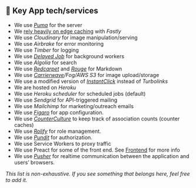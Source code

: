 ## 🔑 Key App tech/services

- We use [_Puma_](https://github.com/puma/puma) for the server
- We [rely heavily on edge caching](https://dev.to/ben/making-devto-insanely-fast) with _Fastly_
- We use _Cloudinary_ for image manipulation/serving
- We use _Airbrake_ for error monitoring
- We use _Timber_ for logging
- We use [_Delayed Job_](https://github.com/collectiveidea/delayed_job) for background workers
- We use _Algolia_ for search
- We use [_Redcarpet_](https://github.com/vmg/redcarpet) and [_Rouge_](https://github.com/jneen/rouge) for Markdown
- We use _[Carrierwave](https://github.com/carrierwaveuploader/carrierwave)/Fog/AWS S3_ for image upload/storage
- We use a modified version of [_InstantClick_](http://instantclick.io/) instead of _Turbolinks_
- We are hosted on _Heroku_
- We use _Heroku scheduler_ for scheduled jobs (default)
- We use _Sendgrid_ for API-triggered mailing
- We use _Mailchimp_ for marketing/outreach emails
- We use [_Figaro_](https://github.com/laserlemon/figaro) for app configuration.
- We use [_CounterCulture_](https://github.com/magnusvk/counter_culture) to keep track of association counts (counter caches)
- We use [_Rolify_](https://github.com/RolifyCommunity/rolify) for role management.
- We use [_Pundit_](https://github.com/varvet/pundit) for authorization.
- We use Service Workers to proxy traffic
- We use Preact for some of the front end. See [Frontend](https://docs.dev.to/frontend/) for more info
- We use [_Pusher_](https://pusher.com) for realtime communication between the application and users’ browsers.

_This list is non-exhaustive. If you see something that belongs here, feel free to add it._
